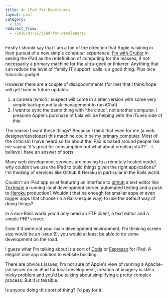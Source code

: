 ```yaml
---
title: An iPad for Developers
layout: post
category:
  - ios
redirect_from:
  - /2010/03/15/ipad-for-developers/
---
```


Firstly I should say that I am a fan of the direction that Apple is taking in their pursuit of a new simple computer experience. [I'm with Gruber](http://daringfireball.net/2010/01/various_ipad_thoughts) in seeing the iPad as the redefinition of computing for the masses, if not necessarily a primary machine for the ultra-geek or tinkerer. Anything that can reduce the level of 'family IT support' calls is a good thing. Plus nice futuristic gadget.

However there are a couple of disappointments (for me) that I think/hope will get fixed in future updates.

1. a camera (which I suspect will come in a later version with some very simple background task management to run iChat)
2. I want to sync the damn thing with 'the cloud', not another computer. I presume Apple's purchase of Lala will be helping with the iTunes side of this.

The reason I want these things? Because I think that even for me (a web designer/developer) this machine could be my primary computer. Most of the criticism I have heard so far about the iPad is based around people like me saying 'it's great for consumption but what about creating stuff?' - I believe I have an answer of sorts.

Many web development services are moving to a remotely hosted model, why couldn't we use the iPad to build things given the right applications? I'm thinking of services like Github & Heroku in particular in the Rails world.

Couldn't an iPad app exist featuring an interface to [github](http://github.com) a text editor like [Textmate](http://macromates.com,) a running local development server, automated testing and a push to [Heroku](http://heroku.com) production? Wouldn't that be enough for smaller apps or even bigger apps that choose (in a Rails-esque way) to use the default way of doing things?

In a non-Rails world you'd only need an FTP client, a text editor and a simple PHP server.

Even if it were not your main development environment, I'm thinking screen size would be an issue (!), you would at least be able to do some development on the road.

I guess what I'm talking about is a sort of [Coda](http://panic.com/coda) or [Espresso](http://macrabbit.com/espresso/) for iPad. A elegant one app solution to website building.

There are obvious issues; I'm not sure of Apple's view of running a Apache-ish server on an iPad for local development, creation of imagery is still a tricky problem and you'd be talking about simplifying a pretty complex process. But it _is_ feasible.

Is anyone doing this sort of thing? I'd pay for it.
